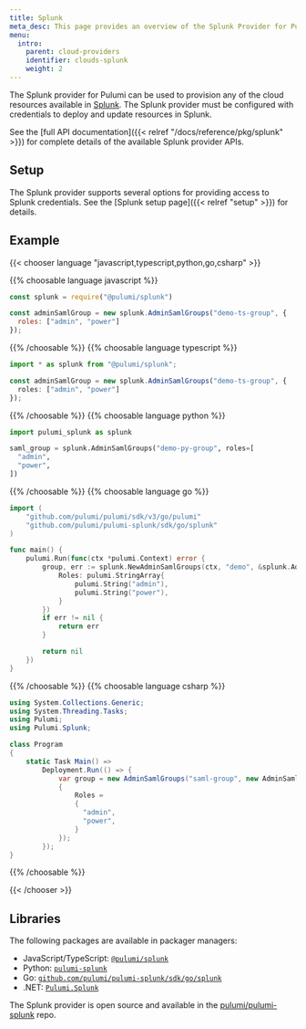 ```yaml
---
title: Splunk
meta_desc: This page provides an overview of the Splunk Provider for Pulumi.
menu:
  intro:
    parent: cloud-providers
    identifier: clouds-splunk
    weight: 2
---
```


The Splunk provider for Pulumi can be used to provision any of the cloud resources available in [Splunk](https://www.splunk.com/).
The Splunk provider must be configured with credentials to deploy and update resources in Splunk.

See the [full API documentation]({{< relref "/docs/reference/pkg/splunk" >}}) for complete details of the available Splunk provider APIs.

## Setup

The Splunk provider supports several options for providing access to Splunk credentials.  See the [Splunk setup page]({{< relref "setup" >}}) for details.

## Example

{{< chooser language "javascript,typescript,python,go,csharp" >}}

{{% choosable language javascript %}}

```javascript
const splunk = require("@pulumi/splunk")

const adminSamlGroup = new splunk.AdminSamlGroups("demo-ts-group", {
  roles: ["admin", "power"]
});
```

{{% /choosable %}}
{{% choosable language typescript %}}

```typescript
import * as splunk from "@pulumi/splunk";

const adminSamlGroup = new splunk.AdminSamlGroups("demo-ts-group", {
  roles: ["admin", "power"]
});

```

{{% /choosable %}}
{{% choosable language python %}}

```python
import pulumi_splunk as splunk

saml_group = splunk.AdminSamlGroups("demo-py-group", roles=[
  "admin",
  "power",
])
```

{{% /choosable %}}
{{% choosable language go %}}

```go
import (
	"github.com/pulumi/pulumi/sdk/v3/go/pulumi"
	"github.com/pulumi/pulumi-splunk/sdk/go/splunk"
)

func main() {
	pulumi.Run(func(ctx *pulumi.Context) error {
		group, err := splunk.NewAdminSamlGroups(ctx, "demo", &splunk.AdminSamlGroupsArgs{
            Roles: pulumi.StringArray{
                pulumi.String("admin"),
                pulumi.String("power"),
            }
		})
		if err != nil {
			return err
		}

		return nil
	})
}
```

{{% /choosable %}}
{{% choosable language csharp %}}

```csharp
using System.Collections.Generic;
using System.Threading.Tasks;
using Pulumi;
using Pulumi.Splunk;

class Program
{
    static Task Main() =>
        Deployment.Run(() => {
            var group = new AdminSamlGroups("saml-group", new AdminSamlGroupsArgs
            {
                Roles =
                {
                  "admin",
                  "power",
                }
            });
        });
}
```

{{% /choosable %}}

{{< /chooser >}}

## Libraries

The following packages are available in packager managers:

* JavaScript/TypeScript: [`@pulumi/splunk`](https://www.npmjs.com/package/@pulumi/splunk)
* Python: [`pulumi-splunk`](https://pypi.org/project/pulumi-splunk/)
* Go: [`github.com/pulumi/pulumi-splunk/sdk/go/splunk`](https://github.com/pulumi/pulumi-splunk)
* .NET: [`Pulumi.Splunk`](https://www.nuget.org/packages/Pulumi.Splunk)

The Splunk provider is open source and available in the [pulumi/pulumi-splunk](https://github.com/pulumi/pulumi-splunk) repo.
